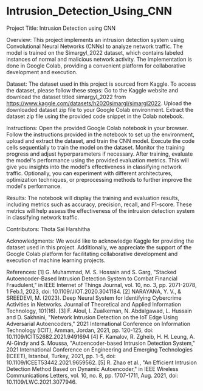 # Intrusion_Detection_Using_CNN
Project Title: Intrusion Detection using CNN

Overview:
This project implements an intrusion detection system using Convolutional Neural Networks (CNNs) to analyze network traffic. The model is trained on the Simargyl_2022 dataset, which contains labeled instances of normal and malicious network activity. The implementation is done in Google Colab, providing a convenient platform for collaborative development and execution.

Dataset:
The dataset used in this project is sourced from Kaggle. To access the dataset, please follow these steps:
Go to the Kaggle website and download the dataset titled simargyl_2022 from https://www.kaggle.com/datasets/h2020simargl/simargl2022.
Upload the downloaded dataset zip file to your Google Colab environment.
Extract the dataset zip file using the provided code snippet in the Colab notebook.

Instructions:
Open the provided Google Colab notebook in your browser.
Follow the instructions provided in the notebook to set up the environment, upload and extract the dataset, and train the CNN model.
Execute the code cells sequentially to train the model on the dataset. Monitor the training progress and adjust hyperparameters if necessary.
After training, evaluate the model's performance using the provided evaluation metrics. This will give you insights into the model's effectiveness in classifying network traffic.
Optionally, you can experiment with different architectures, optimization techniques, or preprocessing methods to further improve the model's performance.

Results:
The notebook will display the training and evaluation results, including metrics such as accuracy, precision, recall, and F1-score. These metrics will help assess the effectiveness of the intrusion detection system in classifying network traffic.

Contributors:
Thota Sai Harshitha

Acknowledgments:
We would like to acknowledge Kaggle for providing the dataset used in this project. Additionally, we appreciate the support of the Google Colab platform for facilitating collaborative development and execution of machine learning projects.

References:
[1] G. Muhammad, M. S. Hossain and S. Garg, "Stacked Autoencoder-Based Intrusion 
Detection System to Combat Financial Fraudulent," in IEEE Internet of Things Journal, 
vol. 10, no. 3, pp. 2071-2078, 1 Feb.1, 2023, doi: 10.1109/JIOT.2020.3041184. 
[2] NARAYANA, Y. V., & SREEDEVI, M. (2023). Deep Neural System for Identifying 
Cybercrime Activities in Networks. Journal of Theoretical and Applied Information 
Technology, 101(16). 
[3] F. Aloul, I. Zualkernan, N. Abdalgawad, L. Hussain and D. Sakhnini, "Network Intrusion 
Detection on the IoT Edge Using Adversarial Autoencoders," 2021 International 
Conference on Information Technology (ICIT), Amman, Jordan, 2021, pp. 120-125, doi: 
10.1109/ICIT52682.2021.9491694 
[4] F. Kamalov, R. Zgheib, H. H. Leung, A. Al-Gindy and S. Moussa, "Autoencoder-based 
Intrusion Detection System," 2021 International Conference on Engineering and 
Emerging Technologies (ICEET), Istanbul, Turkey, 2021, pp. 1-5, doi: 
10.1109/ICEET53442.2021.9659562. 
[5] R. Zhao et al., "An Efficient Intrusion Detection Method Based on Dynamic 
Autoencoder," in IEEE Wireless Communications Letters, vol. 10, no. 8, pp. 1707-1711, 
Aug. 2021, doi: 10.1109/LWC.2021.3077946. 
